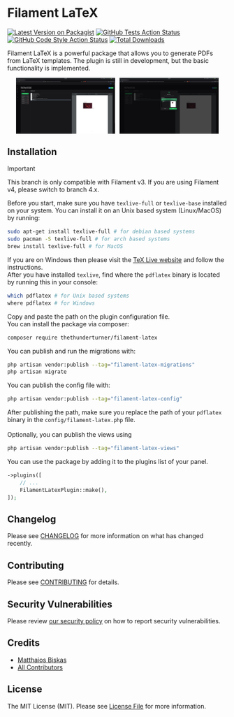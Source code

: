 # Filament LaTeX

[![Latest Version on Packagist](https://img.shields.io/packagist/v/thethunderturner/filament-latex.svg?style=flat-square)](https://packagist.org/packages/thethunderturner/filament-latex)
[![GitHub Tests Action Status](https://img.shields.io/github/actions/workflow/status/thethunderturner/filament-latex/run-tests.yml?branch=main&label=tests&style=flat-square)](https://github.com/thethunderturner/filament-latex/actions?query=workflow%3Arun-tests+branch%3Amain)
[![GitHub Code Style Action Status](https://img.shields.io/github/actions/workflow/status/thethunderturner/filament-latex/fix-php-code-styling.yml?branch=main&label=code%20style&style=flat-square)](https://github.com/thethunderturner/filament-latex/actions?query=workflow%3A"Fix+PHP+code+styling"+branch%3Amain)
[![Total Downloads](https://img.shields.io/packagist/dt/thethunderturner/filament-latex.svg?style=flat-square)](https://packagist.org/packages/thethunderturner/filament-latex)

Filament LaTeX is a powerful package that allows you to generate PDFs from LaTeX templates. The plugin is still in development, but the basic functionality is implemented.
<div style="display: flex; align-items: center; justify-content: center;">
    <img src="assets/filament-latex.png" alt="Filament LaTeX" style="margin-right: 10px; width: 45%;">
    <img src="assets/filament-latex-upload.png" alt="Filament LaTeX Upload" style="width: 45%;">
</div>

## Installation
> [!IMPORTANT]
> This branch is only compatible with Filament v3. If you are using Filament v4, please switch to branch 4.x.

Before you start, make sure you have `texlive-full` or `texlive-base` installed on your system. You can install it on an Unix based system (Linux/MacOS) by running:
```bash
sudo apt-get install texlive-full # for debian based systems
sudo pacman -S texlive-full # for arch based systems
brew install texlive-full # for MacOS
```
If you are on Windows then please visit the [TeX Live website](https://tug.org/texlive/windows.html) and follow the instructions. \
After you have installed `texlive`, find where the `pdflatex` binary is located by running this in your console:
```bash
which pdflatex # for Unix based systems
where pdflatex # for Windows
```
Copy and paste the path on the plugin configuration file. <br>
You can install the package via composer:
```bash
composer require thethunderturner/filament-latex
```

You can publish and run the migrations with:

```bash
php artisan vendor:publish --tag="filament-latex-migrations"
php artisan migrate
```

You can publish the config file with:

```bash
php artisan vendor:publish --tag="filament-latex-config"
```
After publishing the path, make sure you replace the path of your `pdflatex` binary in the `config/filament-latex.php` file. \
\
Optionally, you can publish the views using

```bash
php artisan vendor:publish --tag="filament-latex-views"
```

You can use the package by adding it to the plugins list of your panel.
```php
->plugins([
    // ...
    FilamentLatexPlugin::make(),
]);
```

## Changelog

Please see [CHANGELOG](CHANGELOG.md) for more information on what has changed recently.

## Contributing

Please see [CONTRIBUTING](.github/CONTRIBUTING.md) for details.

## Security Vulnerabilities

Please review [our security policy](../../security/policy) on how to report security vulnerabilities.

## Credits

- [Matthaios Biskas](https://github.com/thethunderturner)
- [All Contributors](../../contributors)

## License

The MIT License (MIT). Please see [License File](LICENSE.md) for more information.
